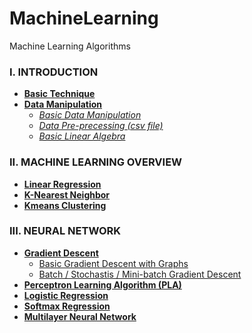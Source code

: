 # MachineLearning
Machine Learning Algorithms

### I. INTRODUCTION
- **[Basic Technique](https://github.com/CuteBoiz/MachineLearning)**
- **[Data Manipulation](https://github.com/CuteBoiz/MachineLearning)**
	- *[Basic Data Manipulation](https://github.com/CuteBoiz/MachineLearning/blob/master/1-DataManipulation/DataManipulation.ipynb)*
	- *[Data Pre-precessing (csv file)](https://github.com/CuteBoiz/MachineLearning/blob/master/1-DataManipulation/DataPre-processing.ipynb)*
	- *[Basic Linear Algebra](https://github.com/CuteBoiz/MachineLearning/blob/master/1-DataManipulation/LinearAlgebra.ipynb)*

### II. MACHINE LEARNING OVERVIEW                              
- **[Linear Regression](https://github.com/CuteBoiz/MachineLearning)**
- **[K-Nearest Neighbor](https://github.com/CuteBoiz/MachineLearning)**
- **[Kmeans Clustering](https://github.com/CuteBoiz/MachineLearning)**

### III. NEURAL NETWORK
- **[Gradient Descent](https://github.com/CuteBoiz/MachineLearning)**
	- [Basic Gradient Descent with Graphs](https://github.com/CuteBoiz/MachineLearning/blob/master/5-GradientDescent/HowGDWork.ipynb)
	- [Batch / Stochastis / Mini-batch Gradient Descent](https://github.com/CuteBoiz/MachineLearning/blob/master/5-GradientDescent/LinearRegressionWithGD.ipynb)
- **[Perceptron Learning Algorithm (PLA)](https://github.com/CuteBoiz/MachineLearning)**
- **[Logistic Regression](https://github.com/CuteBoiz/MachineLearning)**
- **[Softmax Regression](https://github.com/CuteBoiz/MachineLearning)**
- **[Multilayer Neural Network](https://github.com/CuteBoiz/MachineLearning)**
